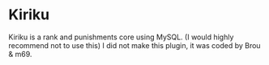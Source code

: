 # Kiriku
Kiriku is a rank and punishments core using MySQL. (I would highly recommend not to use this)
I did not make this plugin, it was coded by Brou & m69.
